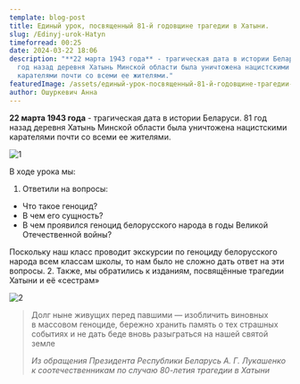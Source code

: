 ```yaml
---
template: blog-post
title: Единый урок, посвященный 81-й годовщине трагедии в Хатыни.
slug: /Edinyj-urok-Hatyn
timeforread: 00:25
date: 2024-03-22 18:06
description: "**22 марта 1943 года** - трагическая дата в истории Беларуси. 81
  год назад деревня Хатынь Минской области была уничтожена нацистскими
  карателями почти со всеми ее жителями."
featuredImage: /assets/единый-урок-посвященный-81-й-годовщине-трагедии-в-хатыни..png
author: Ошуркевич Анна
---
```

**22 марта 1943 года** - трагическая дата в истории Беларуси. 81 год назад деревня Хатынь Минской области была уничтожена нацистскими карателями почти со всеми ее жителями.

![1](/assets/photo_3_2024-03-22_20-23-04.jpg "1")

В﻿ ходе урока мы:

1. О﻿тветили на вопросы:

* Что такое геноцид?
* В чем его сущность?
* В чем проявился геноцид белорусского народа в годы Великой Отечественной войны?

П﻿оскольку наш класс проводит экскурсии по геноциду белорусского народа всем классам школы, то нам было не сложно дать ответ на эти вопросы.
2﻿.   Также, мы обратились к изданиям, посвящённые трагедии Хатыни и её «сестрам»

![2](/assets/photo_5_2024-03-22_20-23-04.jpg "2")

> Долг ныне живущих перед павшими — изобличить виновных в массовом геноциде, бережно хранить память о тех страшных событиях и не дать беде вновь разыграться на нашей святой земле
>
> *Из обращения Президента Республики Беларусь А. Г. Лукашенко к соотечественникам по случаю 80-летия трагедии в Хатыни*
